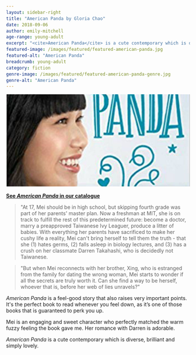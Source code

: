 ```yaml
---
layout: sidebar-right
title: "American Panda by Gloria Chao"
date: 2018-09-06
author: emily-mitchell
age-range: young-adult
excerpt: "<cite>American Panda</cite> is a cute contemporary which is diverse, brilliant and simply lovely."
featured-image: /images/featured/featured-american-panda.jpg
featured-alt: "American Panda"
breadcrumb: young-adult
category: fiction
genre-image: /images/featured/featured-american-panda-genre.jpg
genre-alt: "American Panda"
---
```


![American Panda](/images/featured/featured-american-panda.jpg)

**[See <cite>American Panda</cite> in our catalogue](https://suffolk.spydus.co.uk/cgi-bin/spydus.exe/ENQ/OPAC/BIBENQ?BRN=2375000)**

> "At 17, Mei should be in high school, but skipping fourth grade was part of her parents' master plan. Now a freshman at MIT, she is on track to fulfill the rest of this predetermined future: become a doctor, marry a preapproved Taiwanese Ivy Leaguer, produce a litter of babies. With everything her parents have sacrificed to make her cushy life a reality, Mei can't bring herself to tell them the truth - that she (1) hates germs, (2) falls asleep in biology lectures, and (3) has a crush on her classmate Darren Takahashi, who is decidedly not Taiwanese.

> "But when Mei reconnects with her brother, Xing, who is estranged from the family for dating the wrong woman, Mei starts to wonder if all the secrets are truly worth it. Can she find a way to be herself, whoever that is, before her web of lies unravels?"

<cite>American Panda</cite> is a feel-good story that also raises very important points. It's the perfect book to read whenever you feel down, as it’s one of those books that is guaranteed to perk you up.

Mei is an engaging and sweet character who perfectly matched the warm fuzzy feeling the book gave me. Her romance with Darren is adorable.

<cite>American Panda</cite> is a cute contemporary which is diverse, brilliant and simply lovely.
